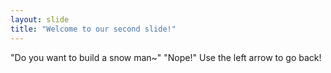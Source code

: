 ```yaml
---
layout: slide
title: "Welcome to our second slide!"
---
```

"Do you want to build a snow man~" "Nope!"
Use the left arrow to go back!
